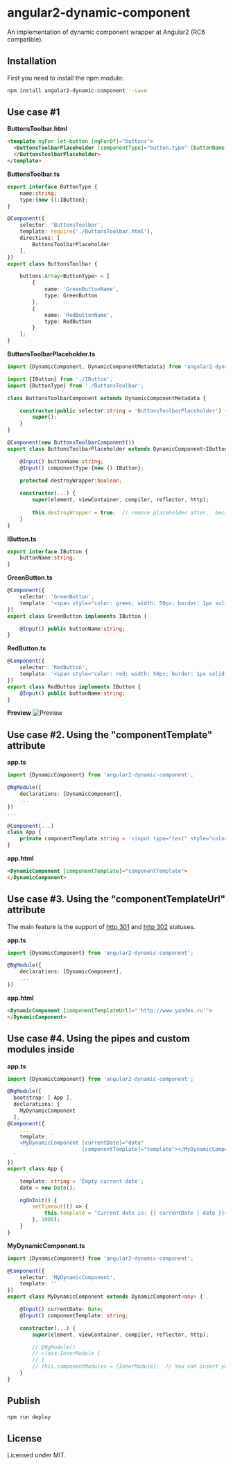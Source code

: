 # angular2-dynamic-component

An implementation of dynamic component wrapper at Angular2 (RC6 compatible).

## Installation

First you need to install the npm module:
```sh
npm install angular2-dynamic-component --save
```

## Use case #1

**ButtonsToolbar.html**
```html
<template ngFor let-button [ngForOf]="buttons">
  <ButtonsToolbarPlaceholder [componentType]="button.type" [buttonName]="button.name">
  </ButtonsToolbarPlaceholder>
</template>
```

**ButtonsToolbar.ts**
```typescript
export interface ButtonType {
    name:string;
    type:{new ():IButton};
}

@Component({
    selector: 'ButtonsToolbar',
    template: require('./ButtonsToolbar.html'),
    directives: [
        ButtonsToolbarPlaceholder
    ],
})
export class ButtonsToolbar {

    buttons:Array<ButtonType> = [
        {
            name: 'GreenButtonName',
            type: GreenButton
        },
        {
            name: 'RedButtonName',
            type: RedButton
        }
    ];
}
```

**ButtonsToolbarPlaceholder.ts**
```typescript
import {DynamicComponent, DynamicComponentMetadata} from 'angular2-dynamic-component';

import {IButton} from './IButton';
import {ButtonType} from './ButtonsToolbar';

class ButtonsToolbarComponent extends DynamicComponentMetadata {

    constructor(public selector:string = 'ButtonsToolbarPlaceholder') {
        super();
    }
}

@Component(new ButtonsToolbarComponent())
export class ButtonsToolbarPlaceholder extends DynamicComponent<IButton> implements IButton {

    @Input() buttonName:string;
    @Input() componentType:{new ():IButton};
    
    protected destroyWrapper:boolean;

    constructor(...) {
        super(element, viewContainer, compiler, reflector, http);
        
        this.destroyWrapper = true;  // remove placeholder after,  because the component is not reset, and the data are not changed
    }
}
```

**IButton.ts**
```typescript
export interface IButton {
    buttonName:string;
}
```

**GreenButton.ts**
```typescript
@Component({
    selector: 'GreenButton',
    template: '<span style="color: green; width: 50px; border: 1px solid black; padding: 6px; margin: 6px;">The first button with name: {{ buttonName }}</span>',
})
export class GreenButton implements IButton {

    @Input() public buttonName:string;
}
```

**RedButton.ts**
```typescript
@Component({
    selector: 'RedButton',
    template: '<span style="color: red; width: 50px; border: 1px solid black; padding: 6px; margin: 6px;">The second button with name: {{ buttonName }}</span>',
})
export class RedButton implements IButton {
    @Input() public buttonName:string;
}
```

**Preview**
![Preview](demo/preview.png)

## Use case #2. Using the "componentTemplate" attribute
**app.ts**
```typescript
import {DynamicComponent} from 'angular2-dynamic-component';

@NgModule({
    declarations: [DynamicComponent],
    ...
})
...

@Component(...)
class App {
    private componentTemplate:string = '<input type="text" style="color: green; width: 100px;" [(ngModel)]="model" (ngModelChange)="onChange($event)"/>';
}
```

**app.html**
```html
<DynamicComponent [componentTemplate]="componentTemplate">
</DynamicComponent>
```

## Use case #3. Using the "componentTemplateUrl" attribute

The main feature is the support of [http 301](https://en.wikipedia.org/wiki/HTTP_301) and [http 302](https://en.wikipedia.org/wiki/HTTP_302) statuses.

**app.ts**
```typescript
import {DynamicComponent} from 'angular2-dynamic-component';

@NgModule({
    declarations: [DynamicComponent],
    ...
})
```

**app.html**
```html
<DynamicComponent [componentTemplateUrl]="'http://www.yandex.ru'">
</DynamicComponent>
```

## Use case #4. Using the pipes and custom modules inside

**app.ts**
```typescript
import {DynamicComponent} from 'angular2-dynamic-component';

@NgModule({
  bootstrap: [ App ],
  declarations: [
    MyDynamicComponent
  ],
@Component({
	...
	template: `
    <MyDynamicComponent [currentDate]="date"
                        [componentTemplate]="template"></MyDynamicComponent>
  `
})
export class App {

	template: string = 'Empty current date';
	date = new Date();

	ngOnInit() {
		setTimeout(() => {
			this.template = 'Current date is: {{ currentDate | date }}<br>';
		}, 1000);
	}
}
```

**MyDynamicComponent.ts**
```typescript
import {DynamicComponent} from 'angular2-dynamic-component';

@Component({
	selector: 'MyDynamicComponent',
	template: ''
})
export class MyDynamicComponent extends DynamicComponent<any> {

	@Input() currentDate: Date;
	@Input() componentTemplate: string;

	constructor(...) {
		super(element, viewContainer, compiler, reflector, http);

		// @NgModule()
		// class InnerModule {
		// }
		// this.componentModules = [InnerModule];  // You can insert your custom module here
	}
}
```

## Publish

```sh
npm run deploy
```

## License

Licensed under MIT.